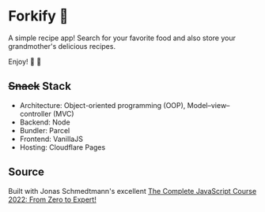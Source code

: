 # Forkify 🍴

A simple recipe app! Search for your favorite food and also store your grandmother's delicious recipes. 

Enjoy! 🧇 🥩

## ~~Snack~~ Stack
- Architecture: Object-oriented programming (OOP), Model–view–controller (MVC)
- Backend: Node
- Bundler: Parcel
- Frontend: VanillaJS
- Hosting: Cloudflare Pages

## Source

Built with Jonas Schmedtmann's excellent [The Complete JavaScript Course 2022: From Zero to Expert!](https://www.udemy.com/course/the-complete-javascript-course/)


